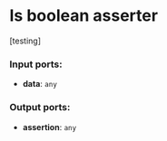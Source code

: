 # Is boolean asserter

[testing]

### Input ports:

* __data__: `any`

### Output ports:

* __assertion__: `any`

